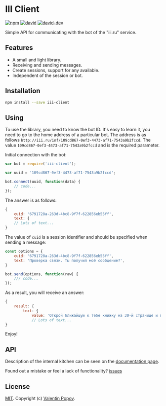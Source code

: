 # III Client
[![npm][npm-image]][npm-url]
[![david][david-image]][david-url]
[![david-dev][david-dev-image]][david-dev-url]

[npm-image]: https://img.shields.io/npm/v/iii-client.svg
[npm-url]: https://npmjs.org/package/iii-client
[david-image]: https://david-dm.org/valentineus/iii-client/status.svg
[david-url]: https://david-dm.org/valentineus/iii-client
[david-dev-image]: https://david-dm.org/valentineus/iii-client/dev-status.svg
[david-dev-url]: https://david-dm.org/valentineus/iii-client?type=dev

Simple API for communicating with the bot of the \"iii.ru\" service.

## Features
- A small and light library.
- Receiving and sending messages.
- Create sessions, support for any available.
- Independent of the session or bot.

## Installation
```bash
npm install --save iii-client
```

## Using
To use the library, you need to know the bot ID.
It's easy to learn it, you need to go to the home address of a particular bot.
The address is as follows `http://iii.ru/inf/109cd867-0ef3-4473-af71-7543a9b2fccd`.
The value `109cd867-0ef3-4473-af71-7543a9b2fccd` and is the required parameter.

Initial connection with the bot:
```javascript
var bot = require('iii-client');

var uuid = '109cd867-0ef3-4473-af71-7543a9b2fccd';

bot.connect(uuid, function(data) {
    // code...
});
```

The answer is as follows:
```javascript
{
    cuid: '6791728a-263d-4bc8-9f7f-622856eb55ff',
    text: {
    // Lots of text...
}
```

The value of `cuid` is a session identifier and should be specified when sending a message:
```javascript
const options = {
    cuid: '6791728a-263d-4bc8-9f7f-622856eb55ff',
    text: 'Проверка связи. Ты получил моё сообщение?',
}

bot.send(options, function(raw) {
    /// code...
});
```

As a result, you will receive an answer:
```javascript
{
    result: {
        text: {
            value: 'Открой ближайшую к тебе книжку на 30-й странице и перепечатай 13-ю строчку сверху.',
            // Lots of text...
}
```

Enjoy!

## API
Description of the internal kitchen can be seen on the [documentation page](https://valentineus.github.io/iii-client/).

Found out a mistake or feel a lack of functionality? [issues](https://github.com/valentineus/iii-client/issues)

## License
[MIT](LICENSE.md). Copyright (c) [Valentin Popov](https://valentineus.link/).